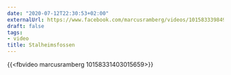 ```yaml
---
date: "2020-07-12T22:30:53+02:00"
externalUrl: https://www.facebook.com/marcusramberg/videos/10158333984905659
draft: false
tags:
- video
title: Stalheimsfossen
---
```


{{<fbvideo marcusramberg 10158331403015659>}}
